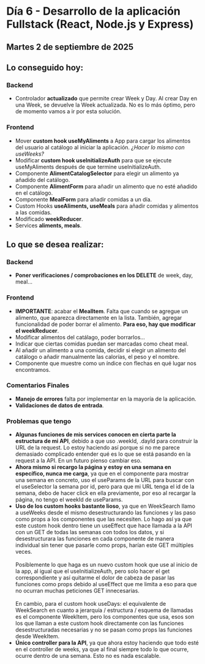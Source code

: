 # Día 6 - Desarrollo de la aplicación Fullstack (React, Node.js y Express)

## Martes 2 de septiembre de 2025

## Lo conseguido hoy:

### Backend

- Controlador **actualizado** que permite crear Week y Day. Al crear Day en una Week, se devuelve la Week actualizada. No es lo más óptimo, pero de momento vamos a ir por esta solución.

### Frontend

- Mover **custom hook useMyAliments** a App para cargar los alimentos del usuario al catálogo al iniciar la aplicación. _¿Hacer lo mismo con useWeeks?_
- Modificar **custom hook useInitializeAuth** para que se ejecute useMyAliments después de que termine useInitializeAuth.
- Componente **AlimentCatalogSelector** para elegir un alimento ya añadido del catálogo.
- Componente **AlimentForm** para añadir un alimento que no esté añadido en el catálogo.
- Componente **MealForm** para añadir comidas a un día.
- Custom Hooks **useAliments, useMeals** para añadir comidas y alimentos a las comidas.
- Modificado **weekReducer**.
- Services **aliments, meals**.

## Lo que se desea realizar:

### Backend

- **Poner verificaciones / comprobaciones en los DELETE** de week, day, meal...

### Frontend

- **IMPORTANTE**: acabar el **MealItem**. Falta que cuando se agregue un alimento, que aparezca directamente en la lista. También, agregar funcionalidad de poder borrar el alimento. **Para eso, hay que modificar el weekReducer**.
- Modificar alimentos del catálago, poder borrarlos...
- Indicar que ciertas comidas puedan ser marcadas como cheat meal.
- Al añadir un alimento a una comida, decidir si elegir un alimento del catálogo o añadir manualmente las calorías, el peso y el nombre.
- Componente que muestre como un índice con flechas en qué lugar nos encontramos.

### Comentarios Finales

- **Manejo de errores** falta por implementar en la mayoría de la aplicación.
- **Validaciones de datos de entrada**.

### Problemas que tengo

- **Algunas funciones de mis services conocen en cierta parte la estructura de mi API**, debido a que uso .weekId, .dayId para construir la URL de la request. Lo estoy haciendo así porque si no me parece demasiado complicado entender qué es lo que se está pasando en la request a la API. En un futuro pienso cambiar eso.
- **Ahora mismo si recargo la página y estoy en una semana en específico, nunca me carga**, ya que en el componente para mostrar una semana en concreto, uso el useParams de la URL para buscar con el useSelector la semana por id, pero para que mi URL tenga el id de la semana, debo de hacer click en ella previamente, por eso al recargar la página, no tengo el weekId de useParams.
- **Uso de los custom hooks bastante lioso**, ya que en WeekSearch llamo a useWeeks desde el mismo desestructurando las funciones y las paso como props a los componentes que las necesiten. Lo hago así ya que este custom hook dentro tiene un useEffect que hace llamada a la API con un GET de todas las semanas con todos los datos, y si desestructurara las funciones en cada componente de manera individual sin tener que pasarle como props, harían este GET múltiples veces.<br><br>Posiblemente lo que haga es un nuevo custom hook que use al inicio de la app, al igual que el useInitializeAuth, pero solo hacer el get correspondiente y así quitarme el dolor de cabeza de pasar las funciones como props debido al useEffect que me limita a eso para que no ocurran muchas peticiones GET innecesarias.<br><br>En cambio, para el custom hook useDays: el equivalente de WeekSearch en cuanto a jerarquía / estructura / esquema de llamadas es el componente WeekItem, pero los componentes que usa, esos son los que llaman a este custom hook directamente con las funciones desestructuradas necesarias y no se pasan como props las funciones desde WeekItem.
- **Único controller para la API**, ya que ahora estoy haciendo que todo esté en el controller de weeks, ya que al final siempre todo lo que ocurre, ocurre dentro de una semana. Esto no es nada escalable.
